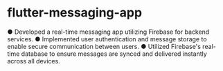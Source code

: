 # flutter-messaging-app

● Developed a real-time messaging app utilizing Firebase for backend services.
● Implemented user authentication and message storage to enable secure communication between users.
● Utilized Firebase's real-time database to ensure messages are synced and delivered instantly across all devices.
